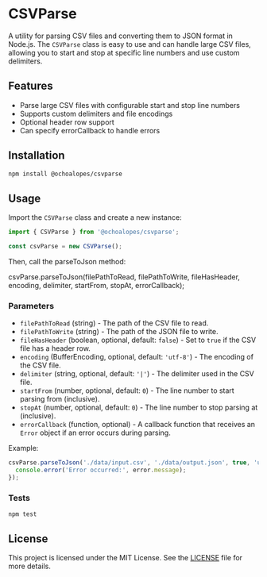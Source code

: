 # CSVParse

A utility for parsing CSV files and converting them to JSON format in Node.js. The `CSVParse` class is easy to use and can handle large CSV files, allowing you to start and stop at specific line numbers and use custom delimiters.

## Features

- Parse large CSV files with configurable start and stop line numbers
- Supports custom delimiters and file encodings
- Optional header row support
- Can specify errorCallback to handle errors

## Installation

```bash
npm install @ochoalopes/csvparse
```

## Usage

Import the `CSVParse` class and create a new instance:

```javascript
import { CSVParse } from '@ochoalopes/csvparse';

const csvParse = new CSVParse();
```

Then, call the parseToJson method:

csvParse.parseToJson(filePathToRead, filePathToWrite, fileHasHeader, encoding, delimiter, startFrom, stopAt, errorCallback);

### Parameters

- `filePathToRead` (string) - The path of the CSV file to read.
- `filePathToWrite` (string) - The path of the JSON file to write.
- `fileHasHeader` (boolean, optional, default: `false`) - Set to `true` if the CSV file has a header row.
- `encoding` (BufferEncoding, optional, default: `'utf-8'`) - The encoding of the CSV file.
- `delimiter` (string, optional, default: `'|'`) - The delimiter used in the CSV file.
- `startFrom` (number, optional, default: `0`) - The line number to start parsing from (inclusive).
- `stopAt` (number, optional, default: `0`) - The line number to stop parsing at (inclusive).
- `errorCallback` (function, optional) - A callback function that receives an `Error` object if an error occurs during parsing.

Example:

```javascript
csvParse.parseToJson('./data/input.csv', './data/output.json', true, 'utf-8', ',', 1, 100, (error) => {
  console.error('Error occurred:', error.message);
});
```

### Tests

```run
npm test
```
 ## License

This project is licensed under the MIT License. See the [LICENSE](LICENSE) file for more details.
